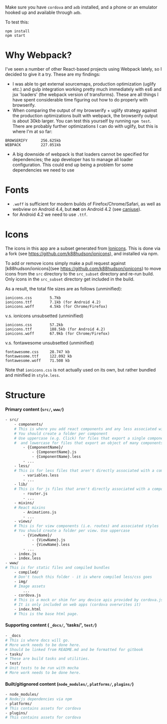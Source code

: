 Make sure you have `cordova` and `adb` installed, and a phone or an emulator hooked up and available through `adb`.

To test this:
```
npm install
npm start
```

# Why Webpack?

I've seen a number of other React-based projects using Webpack lately, so I decided to give it a try. These are my findings:

* I was able to get external sourcemaps, production optimization (uglify etc.) and gulp integration working pretty much immediately with es6 and jsx 'loaders' (the webpack version of transforms). These are all things I have spent considerable time figuring out how to do properly with browserify.
* When comparing the output of my browserify + uglify strategy against the production optimizations built with webpack, the browserify output is about 30kb larger. You can test this yourself by running `npm test`. There are probably further optimizations I can do with uglify, but this is where I'm at so far:
```
BROWSERIFY      256.625kb
WEBPACK         227.051kb
```
* A big downside of webpack is that loaders cannot be specified for dependencies; the app developer has to manage all loader configuration. This could end up being a problem for some dependencies we need to use

# Fonts

* `.woff` is sufficient for modern builds of Firefox/Chrome/Safari, as well as webview on Android 4.4, but **not** on Android 4.2 (see [caniuse](http://caniuse.com/#search=woff)).
* for Android 4.2 we need to use `.ttf`.

# Icons

The icons in this app are a subset generated from [Ionicons](http://ionicons.com). This is done via a fork (see https://github.com/k88hudson/ionicons), and installed via npm.

To add or remove icons simply make a pull request against [k88hudson/ionicons](see https://github.com/k88hudson/ionicons) to move icons from the `src` directory to the `src_subset` directory and re-run build. Only icons in the `src_subset` directory get included in the build.

As a result, the total file sizes are as follows (unminified):
```
ionicons.css        5.7kb
ionicons.ttf        7.1kb (for Android 4.2)
ionicons.woff       4.5kb (for Chrome/Firefox)
```
v.s. ionicons unsubsetted (unminified)
```
ionicons.css        57.2kb
ionicons.ttf        188.5kb (for Android 4.2)
ionicons.woff       67.9kb (for Chrome/Firefox)
```
v.s. fontawesome unsubsetted (unminified)
```
fontawesome.css     28.747 kb
fontawesome.ttf     122.092 kb
fontawesome.woff    71.508 kb
```

Note that `ionicons.css` is not actually used on its own, but rather bundled and minified in `style.less`.


# Structure

#### Primary content (`src/`, `www/`)
```bash
- src/
    - components/
    # This is where you add react components and any less associated with them
    # You should create a folder per component
    # Use uppercase (e.g. Click) for files that export a single component,
    #  and lowercase for files that export an object of many components
        - {ComponentName}/
            - {ComponentName}.js
            - {ComponentName}.less
        - ...
    - less/
    # This is for less files that aren't directly associated with a component or view
        - variables.less
        - ...
    - lib/
    # This is for js files that aren't directly associated with a component or view
        - router.js
        - ...
    - mixins/
    # React mixins
        - Animations.js
        - ...
    - views/
    # This is for view components (i.e. routes) and associated styles
    # You should create a folder per view. Use uppercase
        - {ViewName}/
            - {ViewName}.js
            - {ViewName}.less
        - ...
    - index.js
    - index.less
- www/
# This is for static files and compiled bundles
    - compiled/
    # Don't touch this folder - it is where compiled less/css goes
    - img/
    # Image assets
        ...
    - cordova.js
    # This is a mock or shim for any device apis provided by cordova.js
    # It is only included on web apps (cordova overwrites it)
    - index.html
    # This is the base html page.
```

#### Supporting content ( `_docs/`, 'tasks/', `test/`)

```bash
- _docs
# This is where docs will go.
# More work needs to be done here.
# Should be linked from README.md and be formatted for gitbook
- tasks/
# These are build tasks and utilities.
- test/
# Unit tests to be run with mocha
# More work needs to be done here.
```

#### Built/gitignored content (`node_modules/`, `platforms/`, `plugins/`)

```bash
- node_modules/
# Node/js dependencies via npm
- platforms/
# This contains assets for cordova
- plugins/
# This contains assets for cordova
```

